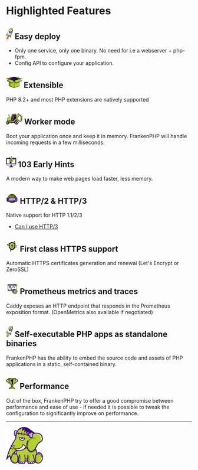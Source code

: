 # Highlighted Features

## <img src="../images/rocket.svg" height="30"> Easy deploy
* Only one service, only one binary. No need for i.e a webserver + php-fpm.
* Config API to configure your application.

## <img src="../images/box.svg" height="30"> Extensible
PHP 8.2+ and most PHP extensions are natively supported

## <img src="../images/worker.svg" height="30"> Worker mode
Boot your application once and keep it in memory. FrankenPHP will handle incoming requests in a few milliseconds.

## <img src="../images/bulb.svg" height="30"> 103 Early Hints
A modern way to make web pages load faster, less memory.

## <img src="../images/http.svg" height="30"> HTTP/2 & HTTP/3
Native support for HTTP 1.1/2/3
* [Can I use HTTP/3](https://caniuse.com/http3)

## <img src="../images/https.svg" height="30"> First class HTTPS support
Automatic HTTPS certificates generation and renewal (Let's Encrypt or ZeroSSL)

## <img src="../images/metrics.svg" height="30"> Prometheus metrics and traces
Caddy exposes an HTTP endpoint that responds in the Prometheus exposition format. (OpenMetrics also available if negotiated)

## <img src="../images/rocket.svg" height="30"> Self-executable PHP apps as standalone binaries 
FrankenPHP has the ability to embed the source code and assets of PHP applications in a static, self-contained binary.

## <img src="../images/one.svg" height="30"> Performance
Out of the box, FrankenPHP try to offer a good compromise between performance and ease of use - if needed it is possible to tweak the configuration to significantly improve on performance.

---
<img src="../images/elephant_footer.svg" alt="FrankenPHP" width="100" height="100" />